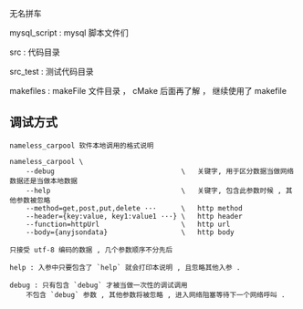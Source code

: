 无名拼车

mysql_script : mysql 脚本文件们

src : 代码目录

src_test : 测试代码目录

makefiles : makeFile 文件目录 ， cMake 后面再了解 ， 继续使用了 makefile




## 调试方式
```
nameless_carpool 软件本地调用的格式说明

nameless_carpool \
    --debug                               \   关键字, 用于区分数据当做网络数据还是当做本地数据
    --help                                \   关键字, 包含此参数时候 , 其他参数被忽略
    --method=get,post,put,delete ···      \   http method
    --header={key:value, key1:value1 ···} \   http header
    --function=httpUrl                    \   http url
    --body={anyjsondata}                  \   http body

只接受 utf-8 编码的数据 , 几个参数顺序不分先后

help : 入参中只要包含了 `help` 就会打印本说明 , 且忽略其他入参 . 

debug : 只有包含 `debug` 才被当做一次性的调试调用 
    不包含 `debug` 参数 , 其他参数将被忽略 , 进入网络阻塞等待下一个网络呼叫 . 
```